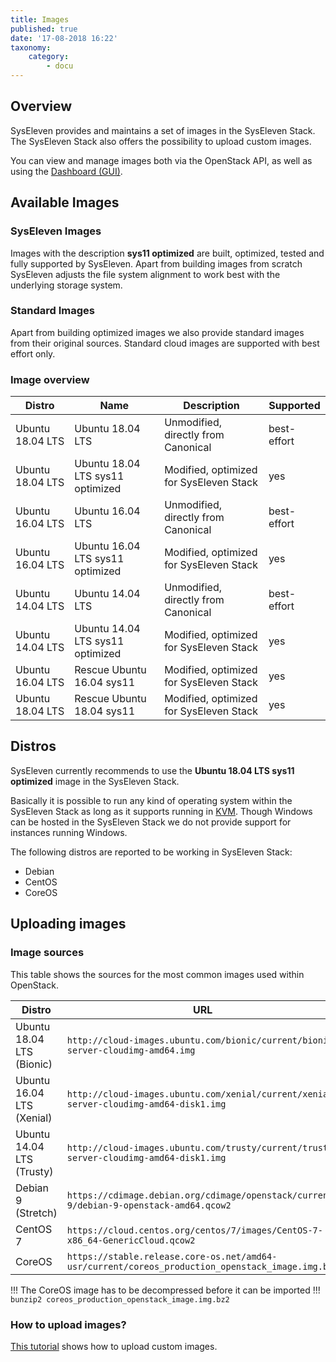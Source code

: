 ```yaml
---
title: Images
published: true
date: '17-08-2018 16:22'
taxonomy:
    category:
        - docu
---
```


## Overview

SysEleven provides and maintains a set of images in the SysEleven Stack.
The SysEleven Stack also offers the possibility to upload custom images.

You can view and manage images both via the OpenStack API, as well as using the [Dashboard (GUI)](https://dashboard.cloud.syseleven.net).

## Available Images

### SysEleven Images

Images with the description **sys11 optimized** are built, optimized, tested and fully supported by SysEleven.
Apart from building images from scratch SysEleven adjusts the file system alignment to work best with the underlying storage system.

### Standard Images

Apart from building optimized images we also provide standard images from their original sources.
Standard cloud images are supported with best effort only.

### Image overview

Distro           | Name                             | Description                               | Supported   |
-----------------|----------------------------------|-------------------------------------------|-------------|
Ubuntu 18.04 LTS | Ubuntu 18.04 LTS                 | Unmodified, directly from Canonical       | best-effort |
Ubuntu 18.04 LTS | Ubuntu 18.04 LTS sys11 optimized | Modified, optimized for SysEleven Stack   | yes         |
Ubuntu 16.04 LTS | Ubuntu 16.04 LTS                 | Unmodified, directly from Canonical       | best-effort |
Ubuntu 16.04 LTS | Ubuntu 16.04 LTS sys11 optimized | Modified, optimized for SysEleven Stack   | yes         |
Ubuntu 14.04 LTS | Ubuntu 14.04 LTS                 | Unmodified, directly from Canonical       | best-effort |
Ubuntu 14.04 LTS | Ubuntu 14.04 LTS sys11 optimized | Modified, optimized for SysEleven Stack   | yes         |
Ubuntu 16.04 LTS | Rescue Ubuntu 16.04 sys11        | Modified, optimized for SysEleven Stack   | yes         |
Ubuntu 18.04 LTS | Rescue Ubuntu 18.04 sys11        | Modified, optimized for SysEleven Stack   | yes         |

## Distros

SysEleven currently recommends to use the **Ubuntu 18.04 LTS sys11 optimized** image in the SysEleven Stack.

Basically it is possible to run any kind of operating system within the SysEleven Stack as long as it supports running in [KVM](https://www.linux-kvm.org/page/Main_Page).
Though Windows can be hosted in the SysEleven Stack we do not provide support for instances running Windows.

The following distros are reported to be working in SysEleven Stack:

* Debian
* CentOS
* CoreOS

## Uploading images

### Image sources

This table shows the sources for the most common images used within OpenStack.

Distro                    | URL |
--------------------------|-----|
Ubuntu 18.04 LTS (Bionic) | `http://cloud-images.ubuntu.com/bionic/current/bionic-server-cloudimg-amd64.img` |
Ubuntu 16.04 LTS (Xenial) | `http://cloud-images.ubuntu.com/xenial/current/xenial-server-cloudimg-amd64-disk1.img` |
Ubuntu 14.04 LTS (Trusty) | `http://cloud-images.ubuntu.com/trusty/current/trusty-server-cloudimg-amd64-disk1.img` |
Debian 9 (Stretch)        | `https://cdimage.debian.org/cdimage/openstack/current-9/debian-9-openstack-amd64.qcow2` |
CentOS 7                  | `https://cloud.centos.org/centos/7/images/CentOS-7-x86_64-GenericCloud.qcow2` |
CoreOS                    | `https://stable.release.core-os.net/amd64-usr/current/coreos_production_openstack_image.img.bz2` |

!!! The CoreOS image has to be decompressed before it can be imported
!!! `bunzip2 coreos_production_openstack_image.img.bz2`

### How to upload images?

[This tutorial](../../03.Tutorials/10.upload-images/default.en.md) shows how to upload custom images.

